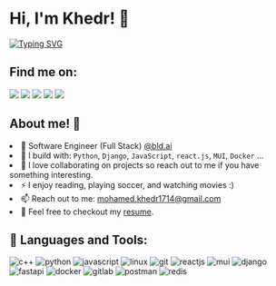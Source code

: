 # Hi, I'm Khedr! :blue_heart:

<p align="left">
  <a href="https://git.io/typing-svg"><img src="https://readme-typing-svg.demolab.com?font=Fira+Code&weight=900&size=20&pause=1000&color=36BCF7FF&width=434&height=50&lines=I+Solve+Problems+With+Code;" alt="Typing SVG" /></a>
</p>

## 	Find me on:
[<img src="https://img.shields.io/badge/github-%2312100E.svg?&style=for-the-badge&logo=github&logoColor=white&color=black"/>](https://github.com/devkhedr/)
[<img src="https://img.shields.io/badge/linkedin-%230077B5.svg?&style=for-the-badge&logo=linkedin&logoColor=white"/>](https://www.linkedin.com/in/muhamed-khedr/)
[<img src="https://img.shields.io/badge/codeforces-%2312100E.svg?&style=for-the-badge&logo=codeforces&logoColor=white&color=28A745"/>](https://codeforces.com/profile/Khedr)
[<img src="https://img.shields.io/badge/instagram-%2312100E.svg?&style=for-the-badge&logo=instagram&color=405DE6"/>](https://www.instagram.com/muhamed_khedr7/) 
[<img src="https://img.shields.io/badge/telegram-%2312100E.svg?&style=for-the-badge&logo=telegram&color=405DE6"/>](https://t.me/mohameed07) 

## About me! :tada:
<li> 🏢 Software Engineer (Full Stack) <a href="https://www.bld.ai/"> @bld.ai </a> </li>
<li> 🧰 I build with: <code>Python</code>, <code>Django</code>, <code>JavaScript</code>, <code>react.js</code>, <code>MUI</code>, <code>Docker</code> ... </li>
<li> 🤝 I love collaborating on projects so reach out to me if you have something interesting. </li>
<li> ⚡ I enjoy reading, playing soccer, and watching movies :) </li>
<li> 📫 Reach out to me: <a href="mailto:mohamed.khedr1714@gmail.com">mohamed.khedr1714@gmail.com</a> </li>
<li> 📙 Feel free to checkout my <a href="[https://drive.google.com/file/d/1X162XSkYKvlWsBJUrjsbHC02pN739Pnt/view?usp=share_link](https://drive.google.com/file/d/1ZBpV773XtLfxQOb3X3JHB5N3vsaiVg9p/view)">resume</a>. </li>

## :ribbon: Languages and Tools:
![c++](https://img.shields.io/badge/c++%20-%2300599C.svg?&style=for-the-badge&logo=c%2B%2B)
![python](https://img.shields.io/badge/python%20-%2300599C.svg?&style=for-the-badge&logo=python)
![javascript](https://img.shields.io/badge/javascript%20-%2300599C.svg?&style=for-the-badge&logo=javascript)
![linux](https://img.shields.io/badge/linux%20-%2300599C.svg?&style=for-the-badge&logo=linux)
![git](https://img.shields.io/badge/git%20-%2300599C.svg?&style=for-the-badge&logo=git)
![reactjs](https://img.shields.io/badge/reactjs%20-%2300599C.svg?&style=for-the-badge&logo=react)
![mui](https://img.shields.io/badge/mui%20-%2300599C.svg?&style=for-the-badge&logo=mui)
![django](https://img.shields.io/badge/django%20-%2300599C.svg?&style=for-the-badge&logo=django)
![fastapi](https://img.shields.io/badge/fastapi%20-%2300599C.svg?&style=for-the-badge&logo=fastapi)
![docker](https://img.shields.io/badge/docker%20-%2300599C.svg?&style=for-the-badge&logo=docker)
![gitlab](https://img.shields.io/badge/gitlab%20-%2300599C.svg?&style=for-the-badge&logo=gitlab)
![postman](https://img.shields.io/badge/Postman%20-%2300599C.svg?&style=for-the-badge&logo=Postman)
![redis](https://img.shields.io/badge/redis%20-%2300599C.svg?&style=for-the-badge&logo=redis)
